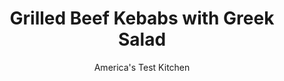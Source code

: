 ---
layout: ../../layouts/MarkdownPostLayout.astro
title: Grilled Beef Kebabs with Greek Salad
author: America's Test Kitchen
pubDate: 2023-03-15
description: "The combination of smoky, grilled beef and a fresh, crisp salad is perfect for late summer fare."
image_url: https://res.cloudinary.com/hksqkdlah/image/upload/ar_1:1,c_fill,dpr_2.0,f_auto,fl_lossy.progressive.strip_profile,g_faces:auto,q_auto:low,w_344/5179_qdr07-sfs-4c-grilled-beef-kebabs-with-greek-salad-317014
tags: ["Main Courses","Greek","Beef","Grilling & Barbecue","30-Minute Suppers"]
calories: 2818
protein: 44
carbohydrates: 12
fats: 
fiber: 4
ingredients: ["2/3 cup, extra-virgin olive oil","2 teaspoons, minced fresh oregano leaves","2 cloves, garlic, minced","1 1/2 pounds beef stew or kebab, meat, preferably chuck (see note above)","4 tablespoons, red wine vinegar","1 (10-ounce) package chopped, romaine lettuce","2 large ripe, tomatoes, cored and cut into 10 wedges each","1 , cucumber, peeled, halved lengthwise, seeded, and cut into 1/2-inch-thick slices","1/3 cup, loosely packed torn fresh mint leaves","1/2 cup, kalamata olives, pitted and chopped coarse","1 cup, crumbled feta cheese"]
serves: 4
time: ""
instructions: ["Combine oil, oregano, and garlic in small bowl. Toss 3 tablespoons oil mixture with beef cubes in bowl and season with salt and pepper. Whisk vinegar into remaining oil mixture to make dressing.","Toss lettuce, tomatoes, cucumber, mint, olives, and feta in large serving bowl.","Thread four 12-inch metal skewers with beef; discard any leftover marinade. Grill over high heat, turning often, until charred and cooked through, 6 to 8 minutes. Transfer to serving platter and drizzle with 3 tablespoons dressing.","Just before serving, toss salad with remaining dressing. Adjust seasonings. Serve with kebabs."]
nutrition: ["1180 mg Potassium","562 mg Phosphorus","291 mg Calcium","6 mg Iron","78 mg Magnesium","617 mg Sodium","10 mg Zinc","54 g Fat","9 mg Niacin (B3)","33 g Monounsaturated","4 g Polyunsaturated","17 mg Vitamin C","140 mg Cholesterol","14 g Saturated","4 g Fiber","139 µg Folate (food)","5 g Sugars","119 µg Vitamin K","390 g Water","12 g Carbs","139 µg Folate equivalent (total)","44 g Protein","6 mg Vitamin E","4 µg Vitamin B12","1 mg Vitamin B6","414 µg Vitamin A","704 kcal Energy","2818 calories"]
notes: "During the summer months, stew meat is often labeled as kebab meat. Grilled pita is a great accompaniment to this dish."
---